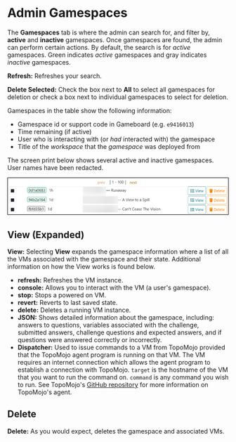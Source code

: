 # Admin Gamespaces

The **Gamespaces** tab is where the admin can search for, and filter by, **active** and **inactive** gamespaces. Once gamespaces are found, the admin can perform certain actions. By default, the search is for *active* gamespaces. Green indicates *active* gamespaces and gray indicates *inactive* gamespaces.

**Refresh:** Refreshes your search.

**Delete Selected:** Check the box next to **All** to select all gamespaces for deletion or check a box next to individual gamespaces to select for deletion.

Gamespaces in the table show the following information:

- Gamespace id or support code in Gameboard (e.g. `e9416013`)
- Time remaining (if active)
- User who is interacting with (or *had* interacted with) the gamespace
- Title of the *workspace* that the *gamespace* was deployed from

The screen print below shows several active and inactive gamespaces. User names have been redacted.

![admin gamespaces](img/admin-gamespaces.png)

## View (Expanded)

**View:** Selecting **View** expands the gamespace information where a list of all the VMs associated with the gamespace and their state. Additional information on how the View works is found below.

- **refresh:** Refreshes the VM instance.
- **console:** Allows you to interact with the VM (a user's gamespace).
- **stop:** Stops a powered on VM.
- **revert:** Reverts to last saved state.
- **delete:** Deletes a running VM instance.
- **JSON:** Shows detailed information about the gamespace, including: answers to questions, variables associated with the challenge, submitted answers, challenge questions and expected answers, and if questions were answered correctly or incorrectly.
- **Dispatcher:** Used to issue commands to a VM from TopoMojo provided that the TopoMojo agent program is running on that VM. The VM requires an internet connection which allows the agent program to establish a connection with TopoMojo. `target` is the hostname of the VM that you want to run the command on. `command` is any command you wish to run. See TopoMojo's [GitHub repository](https://github.com/cmu-sei/TopoMojo/tree/main/src/TopoMojo.Agent) for more information on TopoMojo's agent.

## Delete

**Delete:** As you would expect, deletes the gamespace and associated VMs.
